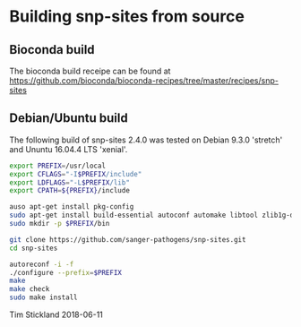 # Building snp-sites from source

## Bioconda build

The bioconda build receipe can be found at https://github.com/bioconda/bioconda-recipes/tree/master/recipes/snp-sites

## Debian/Ubuntu build

The following build of snp-sites 2.4.0 was tested on Debian 9.3.0 'stretch' and Ununtu 16.04.4 LTS 'xenial'.

```bash
export PREFIX=/usr/local
export CFLAGS="-I$PREFIX/include"
export LDFLAGS="-L$PREFIX/lib"
export CPATH=${PREFIX}/include

auso apt-get install pkg-config
sudo apt-get install build-essential autoconf automake libtool zlib1g-dev check git libsnp-sites1
sudo mkdir -p $PREFIX/bin

git clone https://github.com/sanger-pathogens/snp-sites.git
cd snp-sites

autoreconf -i -f
./configure --prefix=$PREFIX
make
make check
sudo make install
```

Tim Stickland 2018-06-11
